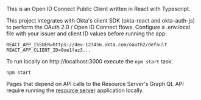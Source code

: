 This is an Open ID Connect Public Client written in React with Typescript.

This project integrates with Okta's client SDK (okta-react and okta-auth-js) to perform the OAuth 2.0 / Open ID Connect flows. Configure a .env.local file with your issuer and client ID values before running the app:

```
REACT_APP_ISSUER=https://dev-123456.okta.com/oauth2/default
REACT_APP_CLIENT_ID=0oe1faz3...
```

To run locally on http://localhost:3000 execute the `npm start` task:

```shell
npm start
```

Pages that depend on API calls to the Resource Server's Graph QL API require running the [resource server](../server) application locally.